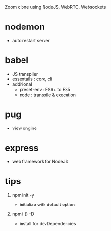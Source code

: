 Zoom clone using NodeJS, WebRTC, Websockets

# nodemon

- auto restart server

# babel

- JS transpiler
- essentails : core, cli
- additional
  - preset-env : ES6+ to ES5
  - node : transpile & execution

# pug

- view engine

# express

- web framework for NodeJS

# tips

1. npm init -y

   - initialize with default option

2. npm i () -D

   - install for devDependencies
